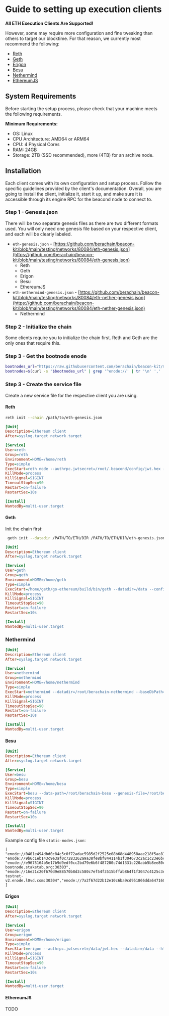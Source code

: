 # Guide to setting up execution clients

**All ETH Execution Clients Are Supported!**

However, some may require more configuration and fine tweaking than others to target our blocktime. For that reason, we currently most recommend the following:

- [Reth](https://github.com/paradigmxyz/reth)
- [Geth](https://github.com/ethereum/go-ethereum)
- [Erigon](https://github.com/ledgerwatch/erigon)
- [Besu](https://github.com/hyperledger/besu)
- [Nethermind](https://github.com/NethermindEth/nethermind)
- [EthereumJS](https://github.com/ethereumjs/ethereumjs-monorepo)

## System Requirements

Before starting the setup process, please check that your machine meets the following requirements.

**Minimum Requirements:**

- OS: Linux
- CPU Architecture: AMD64 or ARM64
- CPU: 4 Physical Cores
- RAM: 24GB
- Storage: 2TB (SSD recommended), more (4TB) for an archive node.

## Installation

Each client comes with its own configuration and setup process. Follow the specific guidelines provided by the client's documentation. Overall, you are going to install the client, initialize it, start it up, and make sure it is accessible through its engine RPC for the beacond node to connect to.

### Step 1 - Genesis.json

There will be two separate genesis files as there are two different formats used. You will only need one genesis file based on your respective client, and each will be clearly labeled.


- `eth-genesis.json` - [https://github.com/berachain/beacon-kit/blob/main/testing/networks/80084/eth-genesis.json](https://github.com/berachain/beacon-kit/blob/main/testing/networks/80084/eth-genesis.json)
  - Reth
  - Geth
  - Erigon
  - Besu
  - EthereumJS
- `eth-nethermind-genesis.json` - [https://github.com/berachain/beacon-kit/blob/main/testing/networks/80084/eth-nether-genesis.json](https://github.com/berachain/beacon-kit/blob/main/testing/networks/80084/eth-nether-genesis.json)
  - Nethermind

### Step 2 - Initialize the chain

Some clients require you to initialize the chain first. Reth and Geth are the only ones that require this.

### Step 3 - Get the bootnode enode

```sh
bootnodes_url="https://raw.githubusercontent.com/berachain/beacon-kit/main/testing/networks/80084/el-bootnodes.txt";
bootnodes=$(curl -s "$bootnodes_url" | grep '^enode://' | tr '\n' ',' | sed 's/,$//');
```

### Step 3 - Create the service file

Create a new service file for the respective client you are using.

#### Reth

```sh
reth init --chain /path/to/eth-genesis.json
```

```ini
[Unit]
Description=Ethereum client
After=syslog.target network.target

[Service]
User=reth
Group=reth
Environment=HOME=/home/reth
Type=simple
ExecStart=reth node --authrpc.jwtsecret=/root/.beacond/config/jwt.hex --chain=/root/berachain-execution/eth-genesis.json --datadir=/root/berachain-execution --config=/data/config.toml --port=30303 --http --http.addr=0.0.0.0 --http.api="eth,net,web3,txpool,debug" --http.port=8545 --http.corsdomain=* --bootnodes=$bootnodes --trusted-peers=$bootnodes --ws --ws.addr=0.0.0.0 --ws.port=8546 --ws.origins=* --authrpc.addr=0.0.0.0 --authrpc.port=8551 --log.file.directory=/data/logs --metrics=0.0.0.0:6060
KillMode=process
KillSignal=SIGINT
TimeoutStopSec=90
Restart=on-failure
RestartSec=10s

[Install]
WantedBy=multi-user.target
```

#### Geth

Init the chain first:

```sh
 geth init --datadir /PATH/TO/ETH/DIR /PATH/TO/ETH/DIR/eth-genesis.json
```

```ini
[Unit]
Description=Ethereum client
After=syslog.target network.target

[Service]
User=geth
Group=geth
Environment=HOME=/home/geth
Type=simple
ExecStart=/home/geth/go-ethereum/build/bin/geth --datadir=/data --config=/config/geth.toml --bootnodes=$bootnodes --networkid=80084 --ipcpath=/data/geth.ipc --snapshot=false --syncmode=snap --http --http.addr=0.0.0.0 --http.api eth,net,web3,txpool,debug --http.port=8545 --http.vhosts=* --http.corsdomain=* --ws --ws.addr=0.0.0.0 --ws.port=8546 --ws.origins=* --authrpc.jwtsecret=/data/jwt.hex --authrpc.addr=0.0.0.0 --authrpc.port=8551 --authrpc.vhosts=* --metrics --metrics.addr=0.0.0.0 --metrics.port=6060
KillMode=process
KillSignal=SIGINT
TimeoutStopSec=90
Restart=on-failure
RestartSec=10s

[Install]
WantedBy=multi-user.target
```

### Nethermind

```ini
[Unit]
Description=Ethereum client
After=syslog.target network.target

[Service]
User=nethermind
Group=nethermind
Environment=HOME=/home/nethermind
Type=simple
ExecStart=nethermind --datadir=/root/berachain-nethermind --baseDbPath=/root/berachain-nethermind --JsonRpc.JwtSecretFile=/root/.beacond/config/jwt.hex --Network.Bootnodes=$bootnodes --Network.StaticPeers=$bootnodes --JsonRpc.Enabled=true --JsonRpc.EnabledModules=eth,net,web3,engine,txpool,debug --JsonRpc.Host=0.0.0.0 --JsonRpc.Port=8545 --Init.WebSocketsEnabled=true --JsonRpc.WebSocketsPort=8546 --JsonRpc.EngineHost=0.0.0.0 --JsonRpc.EnginePort=8551 --Init.ChainSpecPath=/root/berachain-nethermind/eth-nether-genesis.json --Network.MaxActivePeers=300 --Sync.PivotNumber=0
KillMode=process
KillSignal=SIGINT
TimeoutStopSec=90
Restart=on-failure
RestartSec=10s

[Install]
WantedBy=multi-user.target
```

#### Besu

```ini
[Unit]
Description=Ethereum client
After=syslog.target network.target

[Service]
User=besu
Group=besu
Environment=HOME=/home/besu
Type=simple
ExecStart=besu --data-path=/root/berachain-besu --genesis-file=/root/berachain-besu/eth-genesis.json --static-nodes-file=/root/berachain-besu/static-nodes.json --max-peers=300 --rpc-http-enabled --rpc-http-api=ETH,NET,ENGINE,DEBUG,NET,WEB3 --host-allowlist="*" --rpc-http-cors-origins="all" --engine-rpc-port=8551 --engine-rpc-enabled --engine-host-allowlist="*" --engine-jwt-secret=/root/.beacon/config/jwt.hex
KillMode=process
KillSignal=SIGINT
TimeoutStopSec=90
Restart=on-failure
RestartSec=10s

[Install]
WantedBy=multi-user.target
```

Example config file `static-nodes.json`:

```
[
"enode://0401e494dbd0c84c5c0f72adac5985d2f2525e08b68d448958aae218f5ac8198a80d1498e0ebec2ce38b1b18d6750f6e61a56b4614c5a6c6cf0981c39aed47dc@34.159.32.127:30303",
"enode://9b6c1eb143c9e3af0c7283262a9a38fe8bf844114b1f304673c2ac1c23e6bccfdaa8f4e9cb8c460bded495933fd92eeff30e6ab2e0538b56e249beea2c512906@35.234.88.149:30303",
"enode://e9675164b5e17b9d9edf0cc2bd79e6b6f487200c74d1331c220abb5b8ee80c2eefbf18213989585e9d0960683e819542e11d4eefb5f2b4019e1e49f9fd8fff18@berav2-bootnode.staketab.org:30303",
"enode://16e21c20f670d9e88570b8d3c580c7ef54f3515bffab864f1f3047c4125c3e7d98e782b990165808363a1b54ddca51c9dafaca9d6cd7ecca93e2e809ba522cae@berachain-testnet-v2.enode.l0vd.com:30304","enode://7a2f67d22b12e10c6ba9cd951866dda6471604be5fbd5102217dbad1cc56e590befd2009ecc99958a468a5b8e0dc28e14d9b6822491719c93199be6aa0319077@34.124.220.31:30303","enode://a96aac0b81c7e75fecc2ae613eaf13b27b2aaf3d46a90db904f94797d1746aa31e6593ae4cd476f81d5c6d1d2228ca60c885727978c369586c38871c63a330ee@35.240.182.27:30303"
]
```

#### Erigon

```ini
[Unit]
Description=Ethereum client
After=syslog.target network.target

[Service]
User=erigon
Group=erigon
Environment=HOME=/home/erigon
Type=simple
ExecStart=erigon --authrpc.jwtsecret=/data/jwt.hex --datadir=/data --http=false --authrpc.addr=0.0.0.0 --authrpc.port=8551 --authrpc.vhosts=* --ws --ws.addr=0.0.0.0 --ws.port=8546 --ws.origins=* --authrpc.addr=0.0.0.0 --authrpc.port=8551 --log.file.directory=/data/logs --metrics=0.0.0.0:6060
KillMode=process
KillSignal=SIGINT
TimeoutStopSec=90
Restart=on-failure
RestartSec=10s

[Install]
WantedBy=multi-user.target
```

#### EthereumJS

TODO
